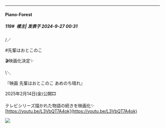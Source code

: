 ﻿
*****

####  Piano-Forest  
##### 119#         楼主| 发表于 2024-9-27 00:31

/／

#先輩はおとこのこ

🎬映画化決定✨

\＼

『映画 先輩はおとこのこ あめのち晴れ』 

2025年2月14日(金)公開🎞

テレビシリーズ描かれた物語の続きを映画化✨
[https://youtu.be/L3VbQT7A4ok](https://youtu.be/L3VbQT7A4ok)

<img src="https://p.sda1.dev/19/d51af2ce30c45ae6bde570970b304f87/20240927_003007.jpg" referrerpolicy="no-referrer">

